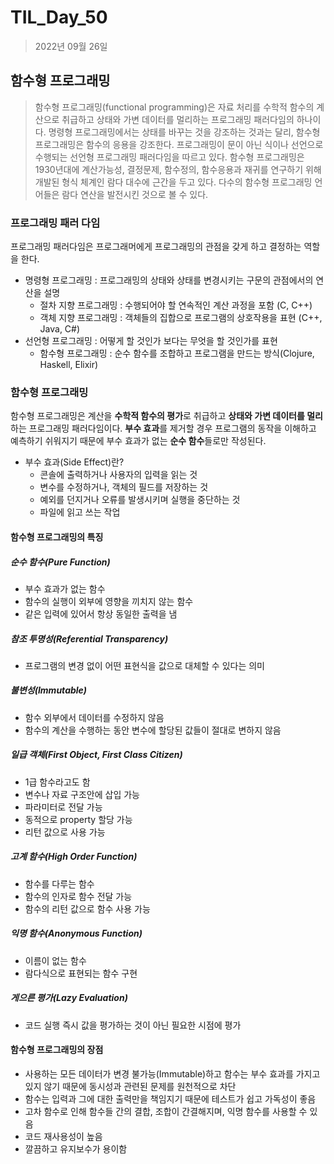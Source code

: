 # TIL_Day_50

> 2022년 09월 26일

## 함수형 프로그래밍

> 함수형 프로그래밍(functional programming)은 자료 처리를 수학적 함수의 계산으로 취급하고 상태와 가변 데이터를 멀리하는 프로그래밍 패러다임의 하나이다. 명령형 프로그래밍에서는 상태를 바꾸는 것을 강조하는 것과는 달리, 함수형 프로그래밍은 함수의 응용을 강조한다. 프로그래밍이 문이 아닌 식이나 선언으로 수행되는 선언형 프로그래밍 패러다임을 따르고 있다. 함수형 프로그래밍은 1930년대에 계산가능성, 결정문제, 함수정의, 함수응용과 재귀를 연구하기 위해 개발된 형식 체계인 람다 대수에 근간을 두고 있다. 다수의 함수형 프로그래밍 언어들은 람다 연산을 발전시킨 것으로 볼 수 있다.

### 프로그래밍 패러 다임

프로그래밍 패러다임은 프로그래머에게 프로그래밍의 관점을 갖게 하고 결정하는 역할을 한다.

- 명령형 프로그래밍 : 프로그래밍의 상태와 상태를 변경시키는 구문의 관점에서의 연산을 설명
  - 절차 지향 프로그래밍 : 수행되어야 할 연속적인 계산 과정을 포함 (C, C++)
  - 객체 지향 프로그래밍 : 객체들의 집합으로 프로그램의 상호작용을 표현 (C++, Java, C#)
- 선언형 프로그래밍 : 어떻게 할 것인가 보다는 무엇을 할 것인가를 표현
  - 함수형 프로그래밍 : 순수 함수를 조합하고 프로그램을 만드는 방식(Clojure, Haskell, Elixir)

### 함수형 프로그래밍

함수형 프로그래밍은 계산을 **수학적 함수의 평가**로 취급하고 **상태와 가변 데이터를 멀리**하는 프로그래밍 패러다임이다. **부수 효과**를 제거할 경우 프로그램의 동작을 이해하고 예측하기 쉬워지기 때문에 부수 효과가 없는 **순수 함수**들로만 작성된다.

- 부수 효과(Side Effect)란?
  - 콘솔에 출력하거나 사용자의 입력을 읽는 것
  - 변수를 수정하거나, 객체의 필드를 저장하는 것
  - 예외를 던지거나 오류를 발생시키며 실행을 중단하는 것
  - 파일에 읽고 쓰는 작업

#### 함수형 프로그래밍의 특징

##### 순수 함수(Pure Function)

- 부수 효과가 없는 함수
- 함수의 실행이 외부에 영향을 끼치지 않는 함수
- 같은 입력에 있어서 항상 동일한 출력을 냄

##### 참조 투명성(Referential Transparency)

- 프로그램의 변경 없이 어떤 표현식을 값으로 대체할 수 있다는 의미

##### 불변성(Immutable)

- 함수 외부에서 데이터를 수정하지 않음
- 함수의 계산을 수행하는 동안 변수에 할당된 값들이 절대로 변하지 않음

##### 일급 객체(First Object, First Class Citizen)

- 1급 함수라고도 함
- 변수나 자료 구조안에 삽입 가능
- 파라미터로 전달 가능
- 동적으로 property 할당 가능
- 리턴 값으로 사용 가능

##### 고계 함수(High Order Function)

- 함수를 다루는 함수
- 함수의 인자로 함수 전달 가능
- 함수의 리턴 값으로 함수 사용 가능

##### 익명 함수(Anonymous Function)

- 이름이 없는 함수
- 람다식으로 표현되는 함수 구현

##### 게으른 평가(Lazy Evaluation)

- 코드 실행 즉시 값을 평가하는 것이 아닌 필요한 시점에 평가

#### 함수형 프로그래밍의 장점

- 사용하는 모든 데이터가 변경 불가능(Immutable)하고 함수는 부수 효과를 가지고 있지 않기 때문에 동시성과 관련된 문제를 원천적으로 차단
- 함수는 입력과 그에 대한 출력만을 책임지기 때문에 테스트가 쉽고 가독성이 좋음
- 고차 함수로 인해 함수들 간의 결합, 조합이 간결해지며, 익명 함수를 사용할 수 있음
- 코드 재사용성이 높음
- 깔끔하고 유지보수가 용이함